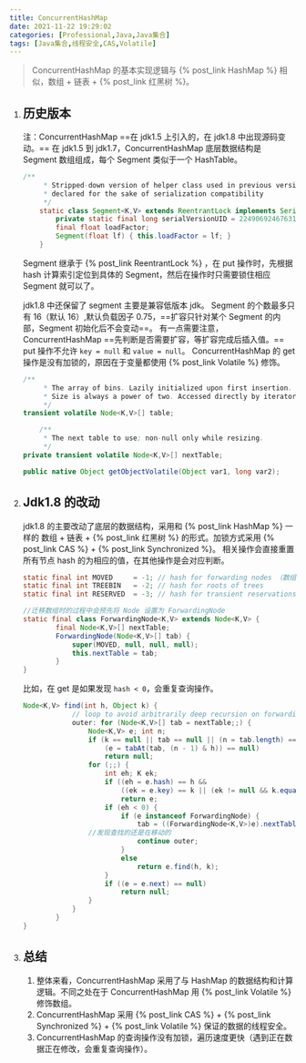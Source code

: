 ```yaml
---
title: ConcurrentHashMap
date: 2021-11-22 19:29:02
categories: [Professional,Java,Java集合]
tags: [Java集合,线程安全,CAS,Volatile]
---
```

> ConcurrentHashMap 的基本实现逻辑与 {% post_link HashMap %}  相似，数组 + 链表 + {% post_link 红黑树  %}。

1. ## 历史版本

    注：ConcurrentHashMap ==在 jdk1.5 上引入的，在 jdk1.8 中出现源码变动。==
    在 jdk1.5 到 jdk1.7，ConcurrentHashMap 底层数据结构是 Segment 数组组成，每个 Segment 类似于一个 HashTable。
    ```Java
    /**
         * Stripped-down version of helper class used in previous version,
         * declared for the sake of serialization compatibility
         */
        static class Segment<K,V> extends ReentrantLock implements Serializable {
            private static final long serialVersionUID = 2249069246763182397L;
            final float loadFactor;
            Segment(float lf) { this.loadFactor = lf; }
        }
    ```

    Segment 继承于 {% post_link ReentrantLock %} ，在 put 操作时，先根据 hash 计算索引定位到具体的 Segment，然后在操作时只需要锁住相应 Segment 就可以了。

    <!-- more -->

    jdk1.8 中还保留了 segment 主要是兼容低版本 jdk。
    Segment 的个数最多只有 16（默认 16）,默认负载因子 0.75，==扩容只针对某个 Segment 的内部，Segment 初始化后不会变动==。
    有一点需要注意，ConcurrentHashMap ==先判断是否需要扩容，等扩容完成后插入值。==
    put 操作不允许 `key = null` 和 `value = null`。
    ConcurrentHashMap 的 get 操作是没有加锁的，原因在于变量都使用 {% post_link Volatile %} 修饰。

    ```Java
    /**
         * The array of bins. Lazily initialized upon first insertion.
         * Size is always a power of two. Accessed directly by iterators.
         */
    transient volatile Node<K,V>[] table;
    
        /**
         * The next table to use; non-null only while resizing.
         */
    private transient volatile Node<K,V>[] nextTable;
    ```

    ```Java
    public native Object getObjectVolatile(Object var1, long var2);
    ```

2. ## J**dk1.8 的改动**

    jdk1.8 的主要改动了底层的数据结构，采用和 {% post_link HashMap %} 一样的 数组 + 链表 + {% post_link 红黑树 %} 的形式。加锁方式采用 {% post_link CAS %} + {% post_link Synchronized %}。
    相关操作会直接重置所有节点 hash 的为相应的值，在其他操作是会对应判断。
    ```Java
    static final int MOVED     = -1; // hash for forwarding nodes （数组迁移到新数组时会使用）
    static final int TREEBIN   = -2; // hash for roots of trees
    static final int RESERVED  = -3; // hash for transient reservations
    ```

    ```Java
    //迁移数组时的过程中会预先将 Node 设置为 ForwardingNode
    static final class ForwardingNode<K,V> extends Node<K,V> {
            final Node<K,V>[] nextTable;
            ForwardingNode(Node<K,V>[] tab) {
                super(MOVED, null, null, null);
                this.nextTable = tab;
            }
    }
    ```

    比如，在 get 是如果发现 `hash < 0`，会重复查询操作。
    ```Java
    Node<K,V> find(int h, Object k) {
                // loop to avoid arbitrarily deep recursion on forwarding nodes
                outer: for (Node<K,V>[] tab = nextTable;;) {
                    Node<K,V> e; int n;
                    if (k == null || tab == null || (n = tab.length) == 0 ||
                        (e = tabAt(tab, (n - 1) & h)) == null)
                        return null;
                    for (;;) {
                        int eh; K ek;
                        if ((eh = e.hash) == h &&
                            ((ek = e.key) == k || (ek != null && k.equals(ek))))
                            return e;
                        if (eh < 0) {
                            if (e instanceof ForwardingNode) {
                                tab = ((ForwardingNode<K,V>)e).nextTable;
    			    //发现查找的还是在移动的	
                                continue outer;
                            }
                            else
                                return e.find(h, k);
                        }
                        if ((e = e.next) == null)
                            return null;
                    }
                }
            }
    }
    ```

3. ## 总结

    1. 整体来看，ConcurrentHashMap 采用了与 HashMap 的数据结构和计算逻辑。不同之处在于 ConcurrentHashMap 用 {% post_link Volatile %} 修饰数组。
    2. ConcurrentHashMap 采用 {% post_link CAS %} + {% post_link Synchronized %} + {% post_link Volatile %} 保证的数据的线程安全。
    3. ConcurrentHashMap 的查询操作没有加锁，遍历速度更快（遇到正在数据正在修改，会重复查询操作）。

　　